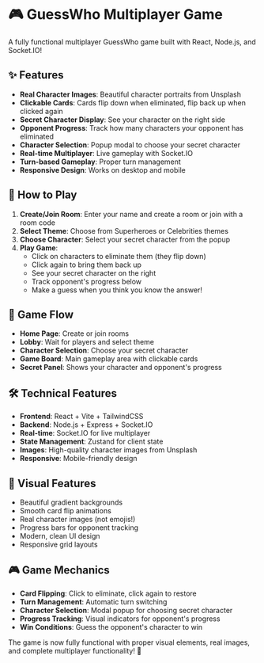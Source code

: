 # 🎮 GuessWho Multiplayer Game

A fully functional multiplayer GuessWho game built with React, Node.js, and Socket.IO!

## ✨ Features

- **Real Character Images**: Beautiful character portraits from Unsplash
- **Clickable Cards**: Cards flip down when eliminated, flip back up when clicked again
- **Secret Character Display**: See your character on the right side
- **Opponent Progress**: Track how many characters your opponent has eliminated
- **Character Selection**: Popup modal to choose your secret character
- **Real-time Multiplayer**: Live gameplay with Socket.IO
- **Turn-based Gameplay**: Proper turn management
- **Responsive Design**: Works on desktop and mobile

## 🚀 How to Play

1. **Create/Join Room**: Enter your name and create a room or join with a room code
2. **Select Theme**: Choose from Superheroes or Celebrities themes
3. **Choose Character**: Select your secret character from the popup
4. **Play Game**:
   - Click on characters to eliminate them (they flip down)
   - Click again to bring them back up
   - See your secret character on the right
   - Track opponent's progress below
   - Make a guess when you think you know the answer!

## 🎯 Game Flow

- **Home Page**: Create or join rooms
- **Lobby**: Wait for players and select theme
- **Character Selection**: Choose your secret character
- **Game Board**: Main gameplay area with clickable cards
- **Secret Panel**: Shows your character and opponent's progress

## 🛠️ Technical Features

- **Frontend**: React + Vite + TailwindCSS
- **Backend**: Node.js + Express + Socket.IO
- **Real-time**: Socket.IO for live multiplayer
- **State Management**: Zustand for client state
- **Images**: High-quality character images from Unsplash
- **Responsive**: Mobile-friendly design

## 🎨 Visual Features

- Beautiful gradient backgrounds
- Smooth card flip animations
- Real character images (not emojis!)
- Progress bars for opponent tracking
- Modern, clean UI design
- Responsive grid layouts

## 🎮 Game Mechanics

- **Card Flipping**: Click to eliminate, click again to restore
- **Turn Management**: Automatic turn switching
- **Character Selection**: Modal popup for choosing secret character
- **Progress Tracking**: Visual indicators for opponent's progress
- **Win Conditions**: Guess the opponent's character to win

The game is now fully functional with proper visual elements, real images, and complete multiplayer functionality! 🎉




